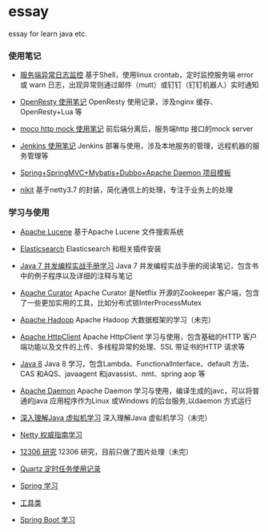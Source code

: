 # essay
essay for learn java etc.

### 使用笔记

* [服务端异常日志监控](https://github.com/windfish/essay/tree/master/src/com/demon/alarm/log)
基于Shell，使用linux crontab，定时监控服务端 error 或 warn 日志，出现异常则通过邮件（mutt）或钉钉（钉钉机器人）实时通知

* [OpenResty 使用笔记](https://github.com/windfish/essay/tree/master/note/openresty%2Blua)
OpenResty 使用记录，涉及nginx 缓存、OpenResty+Lua 等

* [moco http mock 使用笔记](https://github.com/windfish/essay/tree/master/httpmock)
前后端分离后，服务端http 接口的mock server

* [Jenkins 使用笔记](https://github.com/windfish/essay/tree/master/jenkins)
Jenkins 部署与使用，涉及本地服务的管理，远程机器的服务管理等

* [Spring+SpringMVC+Mybatis+Dubbo+Apache Daemon 项目模板](https://github.com/windfish/ssm_example)

* [nikit](https://github.com/windfish/netkit)
基于netty3.7 的封装，简化通信上的处理，专注于业务上的处理


### 学习与使用

* [Apache Lucene](https://github.com/windfish/java-essay/tree/master/src/com/demon/lucene/book/chapter3)
基于Apache Lucene 文件搜索系统 

* [Elasticsearch](https://github.com/windfish/essay/tree/master/src/com/demon/lucene/book/chapter4)
Elasticsearch 和相关插件安装

* [Java 7 并发编程实战手册学习](https://github.com/windfish/essay/tree/master/src/com/demon/concurrency)
Java 7 并发编程实战手册的阅读笔记，包含书中的例子程序以及详细的注释与笔记

* [Apache Curator](https://github.com/windfish/essay/tree/master/src/com/demon/distributed/curator)
Apache Curator 是Netflix 开源的Zookeeper 客户端，包含了一些更加实用的工具，比如分布式锁InterProcessMutex

* [Apache Hadoop](https://github.com/windfish/essay/tree/master/src/com/demon/hadoop)
Apache Hadoop 大数据框架的学习（未完）

* [Apache HttpClient](https://github.com/windfish/essay/tree/master/src/com/demon/http/httpclient)
Apache HttpClient 学习与使用，包含基础的HTTP 客户端功能以及文件的上传、多线程异常的处理、SSL 带证书的HTTP 请求等

* [Java 8](https://github.com/windfish/essay/tree/master/src/com/demon/java8)
Java 8 学习，包含Lambda、FunctionalInterface、default 方法、CAS 和AQS、javaagent 和javassist、nmt、spring aop 等

* [Apache Daemon](https://github.com/windfish/essay/tree/master/src/com/demon/jsvc)
Apache Daemon 学习与使用，编译生成的javc，可以将普通的java 应用程序作为Linux 或Windows 的后台服务,以daemon 方式运行

* [深入理解Java 虚拟机学习](https://github.com/windfish/essay/tree/master/src/com/demon/jvm)
深入理解Java 虚拟机学习（未完）

* [Netty 权威指南学习](https://github.com/windfish/essay/tree/master/src/com/demon/netty)

* [12306 研究](https://github.com/windfish/essay/tree/master/src/com/demon/kyfw)
12306 研究，目前只做了图片处理（未完）

* [Quartz 定时任务使用记录](https://github.com/windfish/essay/tree/master/src/com/demon/quartz)

* [Spring 学习](https://github.com/windfish/essay/tree/master/src/com/demon/spring)

* [工具类](https://github.com/windfish/essay/tree/master/src/com/demon/util)

* [Spring Boot 学习](https://github.com/windfish/spring-boot-learn)


